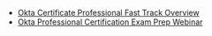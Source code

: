 


- [Okta Certificate Professional Fast Track Overview](https://www.youtube.com/watch?v=fRAnAi1ZivQ)
- [Okta Professional Certification Exam Prep Webinar](https://www.okta.com/training/okta-professional-certification-exam-prep-webinar)